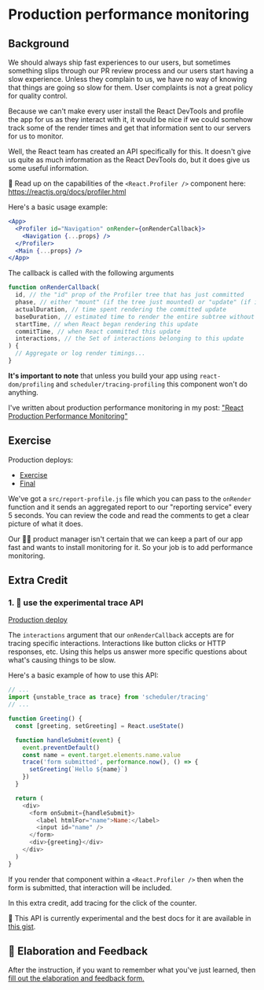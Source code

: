 # Production performance monitoring

## Background

We should always ship fast experiences to our users, but sometimes something
slips through our PR review process and our users start having a slow
experience. Unless they complain to us, we have no way of knowing that things
are going so slow for them. User complaints is not a great policy for quality
control.

Because we can't make every user install the React DevTools and profile the app
for us as they interact with it, it would be nice if we could somehow track some
of the render times and get that information sent to our servers for us to
monitor.

Well, the React team has created an API specifically for this. It doesn't give
us quite as much information as the React DevTools do, but it does give us some
useful information.

📜 Read up on the capabilities of the `<React.Profiler />` component here:
https://reactjs.org/docs/profiler.html

Here's a basic usage example:

```jsx
<App>
  <Profiler id="Navigation" onRender={onRenderCallback}>
    <Navigation {...props} />
  </Profiler>
  <Main {...props} />
</App>
```

The callback is called with the following arguments

```javascript
function onRenderCallback(
  id, // the "id" prop of the Profiler tree that has just committed
  phase, // either "mount" (if the tree just mounted) or "update" (if it re-rendered)
  actualDuration, // time spent rendering the committed update
  baseDuration, // estimated time to render the entire subtree without memoization
  startTime, // when React began rendering this update
  commitTime, // when React committed this update
  interactions, // the Set of interactions belonging to this update
) {
  // Aggregate or log render timings...
}
```

**It's important to note** that unless you build your app using
`react-dom/profiling` and `scheduler/tracing-profiling` this component won't do
anything.

I've written about production performance monitoring in my post:
["React Production Performance Monitoring"](https://kentcdodds.com/blog/react-production-performance-monitoring)

## Exercise

Production deploys:

- [Exercise](https://react-performance.netlify.app/isolated/exercise/07.js)
- [Final](https://react-performance.netlify.app/isolated/final/07.js)

We've got a `src/report-profile.js` file which you can pass to the `onRender`
function and it sends an aggregated report to our "reporting service" every 5
seconds. You can review the code and read the comments to get a clear picture of
what it does.

Our 👨‍💼 product manager isn't certain that we can keep a part of our app fast and
wants to install monitoring for it. So your job is to add performance
monitoring.

## Extra Credit

### 1. 💯 use the experimental trace API

[Production deploy](https://react-performance.netlify.app/isolated/final/07.extra-1.js)

The `interactions` argument that our `onRenderCallback` accepts are for tracing
specific interactions. Interactions like button clicks or HTTP responses, etc.
Using this helps us answer more specific questions about what's causing things
to be slow.

Here's a basic example of how to use this API:

```javascript
// ...
import {unstable_trace as trace} from 'scheduler/tracing'
// ...

function Greeting() {
  const [greeting, setGreeting] = React.useState()

  function handleSubmit(event) {
    event.preventDefault()
    const name = event.target.elements.name.value
    trace('form submitted', performance.now(), () => {
      setGreeting(`Hello ${name}`)
    })
  }

  return (
    <div>
      <form onSubmit={handleSubmit}>
        <label htmlFor="name">Name:</label>
        <input id="name" />
      </form>
      <div>{greeting}</div>
    </div>
  )
}
```

If you render that component within a `<React.Profiler />` then when the form is
submitted, that interaction will be included.

In this extra credit, add tracing for the click of the counter.

📜 This API is currently experimental and the best docs for it are available in
[this gist](https://gist.github.com/bvaughn/8de925562903afd2e7a12554adcdda16).

## 🦉 Elaboration and Feedback

<div>
<span>After the instruction, if you want to remember what you've just learned, then </span>
<a rel="noopener noreferrer" target="_blank" href="https://ws.kcd.im/?ws=React%20Performance%20%E2%9A%A1&e=07%3A%20Production%20performance%20monitoring&em=alanwallaceross%40gmail.com">
  fill out the elaboration and feedback form.
</a>
</div>
